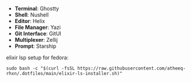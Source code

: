 
- **Terminal**: Ghostty
- **Shell**: Nushell  
- **Editor**: Helix  
- **File Manager**: Yazi  
- **Git Interface**: GitUI  
- **Multiplexer**: Zellij  
- **Prompt**: Starship  

elixir lsp setup for fedora:
```
sudo bash -c "$(curl -fsSL https://raw.githubusercontent.com/atheeq-rhxn/.dotfiles/main/elixir-ls-installer.sh)"
```
